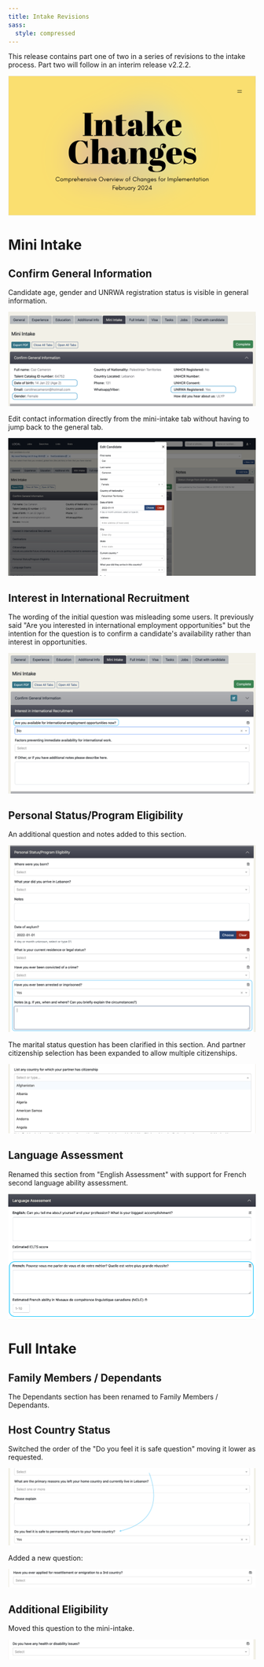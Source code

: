 ```yaml
---
title: Intake Revisions
sass:
  style: compressed
---
```


This release contains part one of two in a series of revisions to the intake process. Part two will
follow in an interim release v2.2.2.

<div class="card-image-container">
  <img src="./../assets/images/v221/IntakeChanges.png" 
        alt="Intake Changes" class="card-image">
</div>

# Mini Intake

## Confirm General Information

Candidate age, gender and UNRWA registration status is visible in general information. 

<div class="card-image-container">
  <img src="./../assets/images/v221/ConfirmGeneralInformation.png" 
        alt="Confirm General Information" class="card-image">
</div>

Edit contact information directly from the mini-intake tab without having to jump back to the 
general tab.

<div class="card-image-container">
  <img src="./../assets/images/v221/EditCandidate.png" 
        alt="Edit Candidate" class="card-image">
</div>

## Interest in International Recruitment

The wording of the initial question was misleading some users. It previously said "Are you interested
in international employment opportunities" but the intention for the question is to confirm a candidate's
availability rather than interest in opportunities.

<div class="card-image-container">
  <img src="./../assets/images/v221/ClarifiedQuestion.png" 
        alt="Clarified Question" class="card-image">
</div>

## Personal Status/Program Eligibility

An additional question and notes added to this section. 

<div class="card-image-container">
  <img src="./../assets/images/v221/Arrested.png" 
        alt="Arrested" class="card-image">
</div>

The marital status question has been clarified in this section. And partner citizenship selection has
been expanded to allow multiple citizenships.

<div class="card-image-container">
  <img src="./../assets/images/v221/PartnerCity.png" 
        alt="Partner Citizenships" class="card-image">
</div>

## Language Assessment

Renamed this section from "English Assessment" with support for French second language ability 
assessment.

<div class="card-image-container">
  <img src="./../assets/images/v221/LanguageAssessment.png" 
        alt="LanguageAssessment" class="card-image">
</div>

# Full Intake

## Family Members / Dependants

The Dependants section has been renamed to Family Members / Dependants.

## Host Country Status

Switched the order of the "Do you feel it is safe question" moving it lower as requested.

<div class="card-image-container">
  <img src="./../assets/images/v221/HostCountry.png" 
        alt="Host Country" class="card-image">
</div>

Added a new question:

<div class="card-image-container">
  <img src="./../assets/images/v221/ThirdCountry.png" 
        alt="Third Country" class="card-image">
</div>

## Additional Eligibility

Moved this question to the mini-intake.

<div class="card-image-container">
  <img src="./../assets/images/v221/Health.png" 
        alt="Health" class="card-image">
</div>

